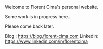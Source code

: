 Welcome to Florent Cima's personal website.

Some work is in progress here...

Please come back later.

Blog : https://blog.florent-cima.com
Linkedin: https://www.linkedin.com/in/florentcima
